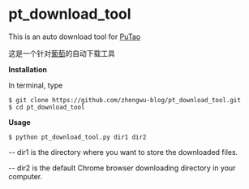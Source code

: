 # pt_download_tool
This is an auto download tool for [PuTao](https://pt.sjtu.edu.cn)

这是一个针对[葡萄](https://pt.sjtu.edu.cn)的自动下载工具

 **Installation**

In terminal, type 

	$ git clone https://github.com/zhengwu-blog/pt_download_tool.git
	$ cd pt_download_tool

**Usage**

`$ python pt_download_tool.py dir1 dir2`

-- dir1 is the directory where you want to store the downloaded files.

-- dir2 is the default Chrome browser downloading directory in your computer.
